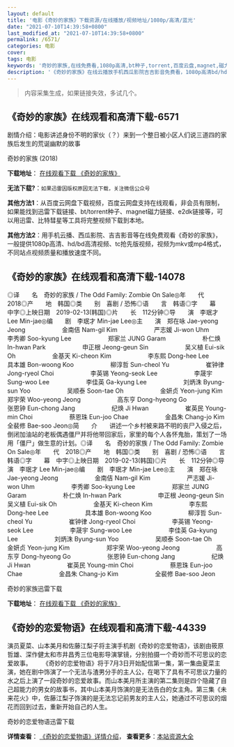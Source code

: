 ```yaml
---
layout: default
title: '电影《奇妙的家族》下载资源/在线播放/视频地址/1080p/高清/蓝光'
date: "2021-07-10T14:39:58+0800"
last_modified_at: "2021-07-10T14:39:58+0800"
permalink: /6571/
categories: 电影
cover:
tags: 电影
keywords: '奇妙的家族,在线免费看,1080p高清,bt种子,torrent,百度云盘,magnet,磁力链,迅雷下载资源'
description: '《奇妙的家族》在线云播放手机西瓜影院吉吉影音免费看，1080p高清bd/hd未删减完整版和tc抢先枪版，mkv/mp4格式，附带bt/torrent种子、magnet/磁力链、百度云盘、网盘资源迅雷下载链接'
---
```


>内容采集生成，如果链接失效，多试几个。


## 《奇妙的家族》在线观看和高清下载-6571

剧情介绍：电影讲述身份不明的家伙（？）来到一个整日被小区人们说三道四的家族后发生的荒诞幽默的故事


奇妙的家族 (2018)

**下载地址**： [在线观看下载 《奇妙的家族》](https://www.btbtdy.me/btdy/dy14697.html) 


**无法下载?**：`如果迅雷因版权原因无法下载，关注微信公众号 `

**其他方法1**：从百度云网盘下载视频，百度云网盘支持在线观看，非会员有限制，如果能找到迅雷下载链接、bt/torrent种子、magnet磁力链接、e2dk链接等，可以用迅雷、比特彗星等工具将完整视频下载到本地。

**其他方法2**：用手机云播、西瓜影院、吉吉影音等在线免费观看《奇妙的家族》，一般提供1080p高清、hd/bd高清视频、tc抢先版视频，视频为mkv或mp4格式，不同站点视频质量和播放速度不同。


## 《奇妙的家族》在线观看和高清下载-14078

◎译　　名　奇妙的家族 / The Odd Family: Zombie On Sale◎年　　代　2018◎产　　地　韩国◎类　　别　喜剧 / 恐怖◎语　　言　韩语◎字　　幕　中字◎上映日期　2019-02-13(韩国)◎片　　长　112分钟◎导　　演　李珉才 Lee Min-jae◎编　　剧　李珉才 Min-jae Lee◎主　　演　郑在咏 Jae-yeong Jeong　　　　　　金南佶 Nam-gil Kim　　　　　　严志媛 Ji-won Uhm　　　　　　李秀卿 Soo-kyung Lee　　　　　　郑家兰 JUNG Garam　　　　　　朴仁焕 In-hwan Park　　　　　　申正根 Jeong-geun Sin　　　　　　吴义植 Eui-sik Oh　　　　　　金基天 Ki-cheon Kim　　　　　　李东熙 Dong-hee Lee　　　　　　具本雄 Bon-woong Koo　　　　　　柳淳哲 Sun-cheol Yu　　　　　　崔钟律 Jong-ryeol Choi　　　　　　李英锡 Yeong-seok Lee　　　　　　李晟宇 Sung-woo Lee　　　　　　李佳英 Ga-kyung Lee　　　　　　刘炳洙 Byung-sun Yoo　　　　　　吴顺泰 Soon-tae Oh　　　　　　金妍贞 Yeon-jung Kim　　　　　　郑宇荣 Woo-yeong Jeong　　　　　　高东亨 Dong-hyeong Go　　　　　　张恩钟 Eun-chong Jang　　　　　　纪焕 Ji Hwan　　　　　　崔英民 Young-min Choi　　　　　　蔡恩珠 Eun-joo Chae　　　　　　金昌朱 Chang-jo Kim　　　　　　全裴修 Bae-soo Jeon◎简　　介　　讲述一个乡村被来路不明的丧尸入侵之后，倒闭加油站的老板偶遇僵尸并将他带回家后，家里的每个人各怀鬼胎，策划了一场用「僵尸」做生意的计划。◎译　　名　奇妙的家族 / The Odd Family: Zombie On Sale◎年　　代　2018◎产　　地　韩国◎类　　别　喜剧 / 恐怖◎语　　言　韩语◎字　　幕　中字◎上映日期　2019-02-13(韩国)◎片　　长　112分钟◎导　　演　李珉才 Lee Min-jae◎编　　剧　李珉才 Min-jae Lee◎主　　演　郑在咏 Jae-yeong Jeong　　　　　　金南佶 Nam-gil Kim　　　　　　严志媛 Ji-won Uhm　　　　　　李秀卿 Soo-kyung Lee　　　　　　郑家兰 JUNG Garam　　　　　　朴仁焕 In-hwan Park　　　　　　申正根 Jeong-geun Sin　　　　　　吴义植 Eui-sik Oh　　　　　　金基天 Ki-cheon Kim　　　　　　李东熙 Dong-hee Lee　　　　　　具本雄 Bon-woong Koo　　　　　　柳淳哲 Sun-cheol Yu　　　　　　崔钟律 Jong-ryeol Choi　　　　　　李英锡 Yeong-seok Lee　　　　　　李晟宇 Sung-woo Lee　　　　　　李佳英 Ga-kyung Lee　　　　　　刘炳洙 Byung-sun Yoo　　　　　　吴顺泰 Soon-tae Oh　　　　　　金妍贞 Yeon-jung Kim　　　　　　郑宇荣 Woo-yeong Jeong　　　　　　高东亨 Dong-hyeong Go　　　　　　张恩钟 Eun-chong Jang　　　　　　纪焕 Ji Hwan　　　　　　崔英民 Young-min Choi　　　　　　蔡恩珠 Eun-joo Chae　　　　　　金昌朱 Chang-jo Kim　　　　　　全裴修 Bae-soo Jeon


奇妙的家族迅雷下载

**下载地址**： [在线观看下载 《奇妙的家族》](https://www.993dy.com//vod-detail-id-34720.html) 


## 《奇妙的恋爱物语》在线观看和高清下载-44339

演员夏菜、山本美月和佐藤江梨子将主演手机剧《奇妙的恋爱物语》，该剧由筱原哲雄、深作健太和市井昌秀三位电影导演掌镜，分别拍摄一个奇妙而不可思议的恋爱故事。 　　《奇妙的恋爱物语》将于7月3日开始配信第一集，第一集由夏菜主演，她在剧中饰演了一个无法与渣男分手的主人公，在喝下了具有不可思议力量的水之后上演了一段奇妙的恋爱故事。而山本美月所主演的第二集则是四个隐藏了自己超能力的男女的故事书，其中山本美月饰演的是无法告白的女主角。第三集《未来花火》中，佐藤江梨子饰演的是无法忘记前男友的主人公，她通过不可思议的烟花而回到过去，重新开始自己的人生。<!---剧情end--->


奇妙的恋爱物语迅雷下载

**详情查看**： [《奇妙的恋爱物语》详情介绍](/movie/44339/)， **查看更多**：[本站资源大全](/movie/t/all/)

